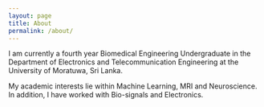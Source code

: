 ```yaml
---
layout: page
title: About
permalink: /about/
---
```


I am currently a fourth year Biomedical Engineering Undergraduate in the Department of Electronics and Telecommunication Engineering at the University of Moratuwa, Sri Lanka.

My academic interests lie within Machine Learning, MRI and Neuroscience. In addition, I have worked with Bio-signals and Electronics.

